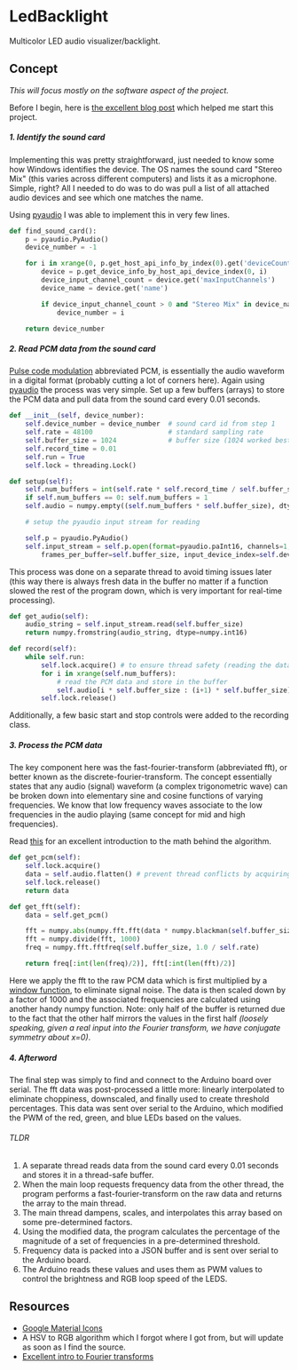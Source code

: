 # LedBacklight
Multicolor LED audio visualizer/backlight.

## Concept

*This will focus mostly on the software aspect of the project.*

Before I begin, here is [the excellent blog post](http://www.swharden.com/wp/2013-05-09-realtime-fft-audio-visualization-with-python/) which helped me start
this project.

##### 1. Identify the sound card

Implementing this was pretty straightforward, just needed to know some how Windows identifies the device.
The OS names the sound card "Stereo Mix" (this varies across different computers) and lists it as a microphone.
Simple, right? All I needed to do was to do was pull a list of all attached audio devices and see which one
matches the name.

Using [pyaudio](https://people.csail.mit.edu/hubert/pyaudio/) I was able to implement this in very few lines.

```python
def find_sound_card():
    p = pyaudio.PyAudio()
    device_number = -1

    for i in xrange(0, p.get_host_api_info_by_index(0).get('deviceCount')): # loop through all the attached devices
        device = p.get_device_info_by_host_api_device_index(0, i)           # get the current device object
        device_input_channel_count = device.get('maxInputChannels')         # check to see if this device is indeed "real"
        device_name = device.get('name')                                    # get the device name

        if device_input_channel_count > 0 and "Stereo Mix" in device_name:  
            device_number = i

    return device_number                                                    # return the value of Stereo Mix
```

##### 2. Read PCM data from the sound card
[Pulse code modulation](https://en.wikipedia.org/wiki/Pulse-code_modulation) abbreviated PCM, is essentially the audio
waveform in a digital format (probably cutting a lot of corners here). Again using [pyaudio](https://people.csail.mit.edu/hubert/pyaudio/) the process was very simple. Set up a few buffers (arrays) to
store the PCM data and pull data from the sound card every 0.01 seconds.

```python
def __init__(self, device_number):
    self.device_number = device_number  # sound card id from step 1
    self.rate = 48100                   # standard sampling rate
    self.buffer_size = 1024             # buffer size (1024 worked best)
    self.record_time = 0.01
    self.run = True
    self.lock = threading.Lock()

def setup(self):
    self.num_buffers = int(self.rate * self.record_time / self.buffer_size)
    if self.num_buffers == 0: self.num_buffers = 1
    self.audio = numpy.empty((self.num_buffers * self.buffer_size), dtype=numpy.int16)

    # setup the pyaudio input stream for reading

    self.p = pyaudio.PyAudio()
    self.input_stream = self.p.open(format=pyaudio.paInt16, channels=1, rate=self.rate, input=True,
        frames_per_buffer=self.buffer_size, input_device_index=self.device_number)
```

This process was done on a separate thread to avoid timing issues later (this way there is always fresh data in the buffer
no matter if a function slowed the rest of the program down, which is very important for real-time processing).

```python
def get_audio(self):
    audio_string = self.input_stream.read(self.buffer_size)
    return numpy.fromstring(audio_string, dtype=numpy.int16)

def record(self):
    while self.run:
        self.lock.acquire() # to ensure thread safety (reading the data while this thread is writing would cause a crash)
        for i in xrange(self.num_buffers):
            # read the PCM data and store in the buffer
            self.audio[i * self.buffer_size : (i+1) * self.buffer_size] = self.get_audio()
        self.lock.release()
```

Additionally, a few basic start and stop controls were added to the recording class.

##### 3. Process the PCM data

The key component here was the fast-fourier-transform (abbreviated fft), or better known as the
discrete-fourier-transform. The concept essentially states that any audio (signal) waveform (a complex trigonometric wave)
can be broken down into elementary sine and cosine functions of varying frequencies. We know that low frequency waves
associate to the low frequencies in the audio playing (same concept for mid and high frequencies).

Read [this](http://practicalcryptography.com/miscellaneous/machine-learning/intuitive-guide-discrete-fourier-transform/)
for an excellent introduction to the math behind the algorithm.

```python
def get_pcm(self):
    self.lock.acquire()
    data = self.audio.flatten() # prevent thread conflicts by acquiring the lock
    self.lock.release()
    return data

def get_fft(self):
    data = self.get_pcm()

    fft = numpy.abs(numpy.fft.fft(data * numpy.blackman(self.buffer_size)))
    fft = numpy.divide(fft, 1000)
    freq = numpy.fft.fftfreq(self.buffer_size, 1.0 / self.rate)

    return freq[:int(len(freq)/2)], fft[:int(len(fft)/2)]
```

Here we apply the fft to the raw PCM data which is first multiplied by a
[window function](http://dsp.stackexchange.com/questions/37925/signal-processing-fft-gives-very-high-magnitudes-for-low-frequencies),
to eliminate signal noise. The data is then scaled down by a factor of 1000 and the associated frequencies are calculated
using another handy numpy function. Note: only half of the buffer is returned due to the fact that the other half mirrors
the values in the first half _(loosely speaking, given a real input into the Fourier transform, we have conjugate symmetry about x=0)_.

##### 4. Afterword

The final step was simply to find and connect to the Arduino board over serial. The fft data was post-processed a little more:
linearly interpolated to eliminate choppiness, downscaled, and finally used to create threshold percentages. This data was sent over serial to the Arduino, which modified the PWM of the red, green, and blue LEDs based on the values.

###### TLDR

1. A separate thread reads data from the sound card every 0.01 seconds and stores it in a thread-safe buffer.
2. When the main loop requests frequency data from the other thread, the program performs a fast-fourier-transform
on the raw data and returns the array to the main thread.
3. The main thread dampens, scales, and interpolates this array based on some pre-determined factors.
4. Using the modified data, the program calculates the percentage of the magnitude of a set of frequencies in a
pre-determined threshold.
5. Frequency data is packed into a JSON buffer and is sent over serial to the Arduino board.
6. The Arduino reads these values and uses them as PWM values to control the brightness and RGB loop speed of the
LEDS.

## Resources
- [Google Material Icons ](https://material.io/icons/)
- A HSV to RGB algorithm which I forgot where I got from, but will update as soon as I find the source.
- [Excellent intro to Fourier transforms](https://www.ritchievink.com/blog/2017/04/23/understanding-the-fourier-transform-by-example/)
